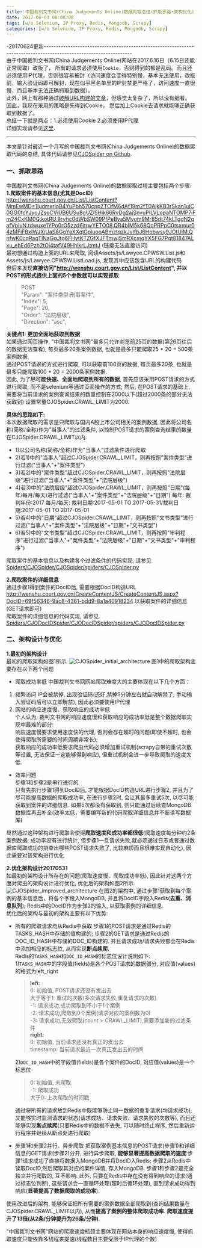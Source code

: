 ```yaml
---
title: 中国裁判文书网(China Judgements Online)数据爬取总结(抓取思路+架构优化)
date: 2017-06-03 08:08:08
tags: [w/o Selenium, IP Proxy, Redis, Mongodb, Scrapy]
categories: [w/o Selenium, IP Proxy, Redis, Mongodb, Scrapy]
---
```


-20170624更新------------------------------------------------------------------------------------------------------------------  
由于中国裁判文书网(China Judgements Online)网站在2017.6.16日（6.15日还能正常爬取）改版了， 所有的请求必须使用`Cookie`，否则得到的都是乱码。而且还必须使用IP代理，否则很容易被封（访问速度会变得特别慢，基本无法使用，改版前，输入验证码即可解封，现在似乎黑名单里的IP封禁更严格了，访问速度一直很慢，而且基本无法正确抓取到数据）。  
此外，网上有那种通过[破解URL构建的文章](https://www.baidu.com/s?ie=utf-8&f=8&rsv_bp=0&rsv_idx=1&tn=baidu&wd=MmEwMD&rsv_pq=a946daa600170532&rsv_t=a2e4ZIBkHtjRBdKzRtr%2BCqvexLUQmC9%2FpIpVHdl2LweHrBMmgq%2B58afEKHw&rqlang=cn&rsv_enter=1&rsv_sug3=2&rsv_n=2)，但感觉太复杂了，所以没有细看。  
因此，我现在采用的策略是先得到Cookie， 然后加上Cookie去请求就能够正确获取到数据了。  
总结一下就是两点：1.必须使用Cookie 2.必须使用IP代理  
详细实现请参见[这里](https://github.com/hee0624/fintech_spider/blob/master/Spiders/CJOSpider/CJOSpider_wo_scrapy_new.py).

------------------------------------------------------------------------------------------------------------------------------
本文是针对最近一个月写的中国裁判文书网(China Judgements Online)的数据爬取代码的总结, 具体代码请参见[CJOSpider on Github](https://github.com/hee0624/fintech_spider/tree/master/Spiders/CJOSpider).
### 一、抓取思路
中国裁判文书网(China Judgements Online)的数据爬取过程主要包括两个步骤:   
**1.爬取案件的基本信息(尤其是DocID)**  
http://wenshu.court.gov.cn/List/ListContent?MmEwMD=1ludmxrjoB4YuPbh570cnpZTOfM6dAf19m2fT0AjkKB3rSkan1uIC0GG0tcYJycJZsoCViUB6USu8gUZiSHik66RvDg2ajSnvuPILVLopaNTOMP7iFm24CxKM0G.kotRU.9ryhc0dWbSW09PfPeBya5Myom9Mr85dt74kLTggN2qafVpiuN.tdwuxe1YPo0rO5zzd6jtrwYETO08.QR4bIM5k68QoPRPpC0tsxmur04zMFiFBxIWJXjUaS8GgYaXXqIGpluooABmztqzkJvlfbJ6Hobwsy9JOtUiM.QnfwK0cqRaqTlNaGgJtg6FHytKTZGfXJFTmwjSmRXcmqYX5FG7Pqt81847ALxu_ehEd6Pzh2tOi4tafV49HhlkrLJtmtJ (链接无法直接访问)   
最初想通过构造上面的URL来爬取, 阅读Assets/js/Lawyee.CPWSW.List.js和Assets/js/Lawyee.CPWSW.ListLoad.js, 发现其中应该包含URL的构建代码  
但后来发现**直接访问"http://wenshu.court.gov.cn/List/ListContent", 并以POST的形式提供上面的5个参数就可以实现抓取**  

> POST  
"Param": "案件类型:刑事案件",  
"Index": 5,  
"Page": 20,  
"Order": "法院层级",  
"Direction": "asc",  

**关键点1: 更加全面地获取到数据**   
如果通过网页操作, "中国裁判文书网"最多只允许浏览前25页的数据(第26页往后的数据无法查看), 每页最多20条案例数据, 也就是最多只能爬取25 \* 20 = 500条案例数据.   
通过POST请求的方式进行爬取, 可以获取前100页的数据, 每页最多20条, 也就是最多只能爬取100 \* 20 = 2000条案例数据.   
因此, 为了**尽可能快速、全面地爬取到所有的数据**, 首先应该采用POST请求的方式进行爬取, 而不是selenium等通过页面操作的方式; 然后, 在POST请求的基础上, 需要将当前请求的案例查询结果的数量控制在2000以下(超过2000条的部分无法获取到) 设置常量CJOSpider.CRAWL_LIMIT为2000.

**具体的思路如下:**   
本次数据爬取的需求是只爬取与国内A股上市公司相关的案例数据, 因此将公司名称(简称/全称)作为"当事人"的过滤条件, 以控制POST请求的案例查询结果的数量在CJOSpider.CRAWL_LIMIT以内.
+ 1)以公司名称(简称/全称)作为"当事人"过滤条件进行爬取
+ 2)若1)中的"当事人"超过CJOSpider.CRAWL_LIMIT，则再按照"案件类型"进行过滤("当事人"+"案件类型")
+ 3)若2)中的"案件类型"超过CJOSpider.CRAWL_LIMIT，则再按照"法院层级"进行过滤("当事人"+"案件类型"+"法院层级")
+ 4)若3)中的"法院层级"超过CJOSpider.CRAWL_LIMIT，则再按照"日期"(每年/每月/每天)进行过滤("当事人"+"案件类型"+"法院层级"+"日期")
每年: 裁判年份:2017    每月/每天: 裁判日期:2017-05-01 TO 2017-05-31/裁判日期:2017-05-01 TO 2017-05-01
+ 5)若4)中的"日期"超过CJOSpider.CRAWL_LIMIT，则再按照"文书类型"进行过滤("当事人"+"案件类型"+"法院层级"+"日期"+"文书类型")
+ 6)若5)中的"文书类型"超过CJOSpider.CRAWL_LIMIT，则再按照"审判程序"进行过滤("当事人"+"案件类型"+"法院层级"+"日期"+"文书类型"+"审判程序")

爬取案件的基本信息以及构建各个过滤条件的代码实现, 请参见[Spiders/CJOSpider/CJOSpider/spiders/CJOSpider.py](https://github.com/hee0624/fintech_spider/blob/master/Spiders/CJOSpider/CJOSpider/spiders/CJOSpider.py)

**2.爬取案件的详细信息**  
通过步骤1得到案件的DocID后, 需要根据DocID构造URL http://wenshu.court.gov.cn/CreateContentJS/CreateContentJS.aspx?DocID=69f56346-9ac8-4361-bdd9-8a1a40918234 以获取案件的详细信息(GET请求即可)   
爬取案件的详细信息的代码实现, 请参见[Spiders/CJODocIDSpider/CJODocIDSpider/spiders/CJODocIDSpider.py](https://github.com/hee0624/fintech_spider/blob/master/Spiders/CJODocIDSpider/CJODocIDSpider/spiders/CJODocIDSpider.py)

### 二、架构设计与优化
**1.最初的架构设计**  
最初的爬取架构如图1所示.
![CJOSpider_initial_architecture](./CJOSpider_initial_architecture.jpg)
图1中的爬取架构主要存在以下两个问题  
+ 爬取成功率低
 中国裁判文书网网站爬取难度大的主要体现在以下几个方面：
 1. 频繁访问 IP会被禁掉, 出现验证码(还好,禁掉5分钟左右就自动解禁了; 手动输入验证码后可以立即解禁), 因此必须要使用IP代理
 2. 网站的响应速度慢、获取响应的成功率低  
 个人认为, 裁判文书网的响应速度慢和获取响应的成功率低是整个数据爬取实现中最难的部分:  
 响应速度慢要求使用速度快的代理, 否则会存在超时的问题(即使不超时, 也会使得爬取所需要的时间周期非常长);  
 获取响应的成功率低要求爬虫代码必须增加重试机制(scrapy自带的重试次数等设置, 无法保证一定能够得到响应), 但重试机制会进一步导致爬取的速度太低.  
+ 效率问题  
 步骤1和步骤2是串行进行的  
 只有先执行步骤1得到DocID后, 才能根据DocID构造URL进行步骤2, 并且为了尽可能提高数据的爬取成功率, 在进行步骤2时, 会让其最多重试5次, 以尽可能获取到案件的详细信息. 如果5次都没有获取到, 则只能通过后续查MongoDB数据库再去补全(效率太低，需要编写新的代码爬取详细信息并不断读写数据库)

显然通过这种架构进行爬取会使得**爬取速度和成功率都很低**(爬取速度每分钟约2条案例数据; 成功率没有进行统计, 但步骤1一旦请求失败,就必须通过日志或者通过数据库爬取成功的排查出哪些POST请求失败了, 比较麻烦而且很难实现自动化), 因此需要对该架构进行优化

**2.优化架构设计20170531**  
如最初的架构设计所存在的问题(爬取速度慢、爬取成功率低), 因此针对这两个方面对爬虫的架构设计进行优化, 优化后的架构如图2所示.
![CJOSpider_improved_architecture](./CJOSpider_improved_architecture.jpg)
在图2的架构中, 通过步骤1获取到每个案例的基本信息后，将各个字段入MongoDB, 并且将DocID字段入Redis(**去重、消息队列**); Redis中的DocID作为步骤2的输入, 以获取案例的详细信息.  
优化后的架构与最初的架构主要有以下优势:  
+ 所有的爬取请求均从Redis中获取
步骤1的POST请求是通过Redis的TASKS_HASH中存储的值构建的; 步骤2的GET请求是通过Redis的DOC_ID_HASH中存储的DOC_ID构建的. 并且请求成功/请求失败都会在Redis中添加相应的标志位, 从而实现**断点续爬**.  
Redis的`TASKS_HASH`和`DOC_ID_HASH`的标志位设计说明如下:  
 1)`TASKS_HASH`中的字段值(fields)是各个POST请求的数据部分, 对应值(values)的格式为left_right  
  > **left:**  
  0: 初始值, POST请求还没有发出去  
  大于等于1: 重试的次数(多次请求失败,重复请求的次数)  
  -1: 请求成功,成功爬取到不小于1个案例  
  -2: 请求成功,爬取到0个案例(请求对应的案例数为0)  
  -3: 请求成功,无效爬取(count > CRAWL_LIMIT),需要添加新的过滤条件  
  **right:**  
  0: 初始值, 当前请求还没有真正的发出去  
  timestamp: 当前请求最近一次真正发出去的时间  

  2)`DOC_ID_HASH`中的字段值(fields)是各个案件的DocID, 对应值(values)是一个标志位  
   > 0: 初始值, 未爬取  
   -1: 爬取成功  
   大于0: 上次爬取的时间戳  

  通过将所有的请求放到Redis中既能够防止同一数据的重复请求(均请求成功), 又能够实时监测请求的状态(请求成功、请求失败、请求失败的次数等), 而且还能够实现**断点续爬**(只要Redis中的数据不丢失, 可以随时终止程序, 然后重新运行程序并继续从断点处进行爬取)  
+ 步骤1和步骤2并行、异步爬取
把获取案例基本信息的POST请求(步骤1)和详细信息的GET请求(步骤2)分开, 进行异步爬取, **能够显著提高数据爬取的速度**:步骤1请求成功了直接将数据入MongoDB并将DocID入Redis; 步骤2从Redis中读取DocID,然后爬取其对应的案件详情, 存入MongoDB. 步骤1和步骤2是完全独立并行爬取的, 互不影响. 此外, 只要在Redis中存在没有得到响应的请求(通过标志位判断), 这些请求会一直循环处理(超时后循环处理), 直到请求成功得到响应(**显著提高了数据爬取的成功率**).

使用改进后的架构, 能够保证把所有需要的案例数据全部爬取到(查询结果数量在CJOSpider.CRAWL_LIMIT以内), 从而**提高了案例的整体爬取成功率**. **爬取速度提升了13倍(从2条/分钟提升为26条/分钟)**.

"中国裁判文书网"网站的爬取速度瓶颈主要体现在网站本身的响应速度慢, 使得抓取速度只能依靠多线程来提速(线程数目主要受限于IP代理的个数)

